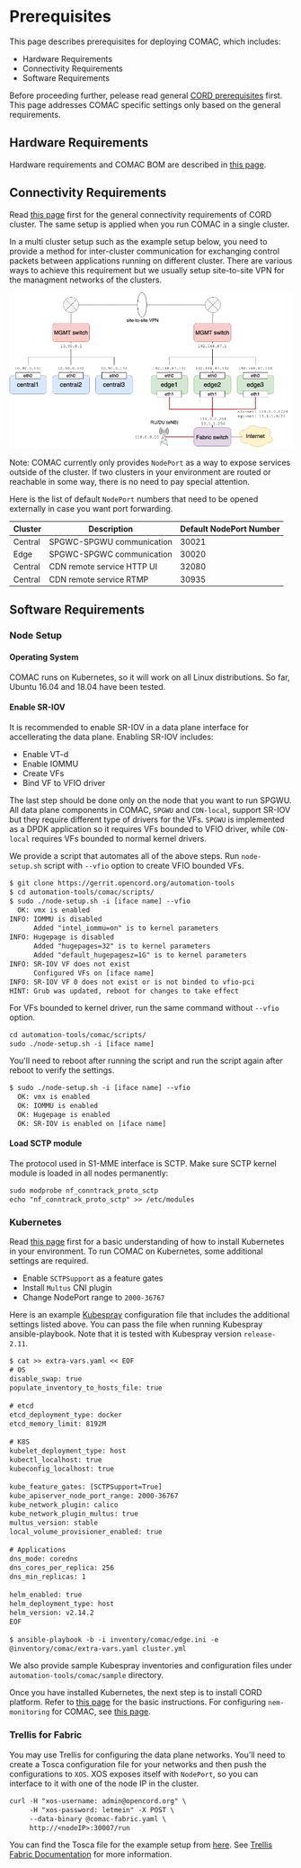 # Prerequisites

This page describes prerequisites for deploying COMAC, which includes:

* Hardware Requirements
* Connectivity Requirements
* Software Requirements

Before proceeding further, pelease read general [CORD prerequisites](../../../prereqs/README.md) first.
This page addresses COMAC specific settings only based on the general
requirements.

## Hardware Requirements

Hardware requirements and COMAC BOM are described in [this page](../../../prereqs/hardware.md).

## Connectivity Requirements

Read [this page](https://guide.opencord.org/prereqs/networking.html) first for the
general connectivity requirements of CORD cluster.
The same setup is applied when you run COMAC in a single cluster.

In a multi cluster setup such as the example setup below, you need to provide
a method for inter-cluster communication for exchanging control packets
between applications running on different cluster.
There are various ways to achieve this requirement but we usually setup
site-to-site VPN for the managment networks of the clusters.

![example-setup](../images/central-edge-connectivity.png)

Note: COMAC currently only provides `NodePort` as a way to expose services outside
of the cluster. If two clusters in your environment are routed or reachable in
some way, there is no need to pay special attention.

Here is the list of default `NodePort` numbers that need to be opened externally
in case you want port forwarding.

|Cluster|Description|Default NodePort Number|
|---------|-----------|-------|
|Central|SPGWC-SPGWU communication|30021|
|Edge|SPGWC-SPGWC communication|30020|
|Central|CDN remote service HTTP UI|32080|
|Central|CDN remote service RTMP|30935|

## Software Requirements

### Node Setup

#### Operating System

COMAC runs on Kubernetes, so it will work on all Linux distributions.
So far, Ubuntu 16.04 and 18.04 have been tested.

#### Enable SR-IOV

It is recommended to enable SR-IOV in a data plane interface for
accellerating the data plane. Enabling SR-IOV includes:

* Enable VT-d
* Enable IOMMU
* Create VFs
* Bind VF to VFIO driver

The last step should be done only on the node that you want to run SPGWU. All data plane components in COMAC, `SPGWU` and `CDN-local`, support SR-IOV
but they require different type of drivers for the VFs.
`SPGWU` is implemented as a DPDK application so it requires VFs bounded
to VFIO driver, while `CDN-local` requires VFs bounded to normal kernel drivers.

We provide a script that automates all of the above steps.
Run `node-setup.sh` script with `--vfio` option to create VFIO bounded VFs.

```shell
$ git clone https://gerrit.opencord.org/automation-tools
$ cd automation-tools/comac/scripts/
$ sudo ./node-setup.sh -i [iface name] --vfio
  OK: vmx is enabled
INFO: IOMMU is disabled
      Added "intel_iommu=on" is to kernel parameters
INFO: Hugepage is disabled
      Added "hugepages=32" is to kernel parameters
      Added "default_hugepagesz=1G" is to kernel parameters
INFO: SR-IOV VF does not exist
      Configured VFs on [iface name]
INFO: SR-IOV VF 0 does not exist or is not binded to vfio-pci
HINT: Grub was updated, reboot for changes to take effect
```

For VFs bounded to kernel driver, run the same command without `--vfio` option.

```shell
cd automation-tools/comac/scripts/
sudo ./node-setup.sh -i [iface name]
```

You'll need to reboot after running the script and run the script again after
reboot to verify the settings.

```shell
$ sudo ./node-setup.sh -i [iface name] --vfio
  OK: vmx is enabled
  OK: IOMMU is enabled
  OK: Hugepage is enabled
  OK: SR-IOV is enabled on [iface name]
```

#### Load SCTP module

The protocol used in S1-MME interface is SCTP.
Make sure SCTP kernel module is loaded in all nodes permanently:

```shell
sudo modprobe nf_conntrack_proto_sctp
echo "nf_conntrack_proto_sctp" >> /etc/modules
```

### Kubernetes

Read [this page](https://guide.opencord.org/prereqs/kubernetes.html) first for a
basic understanding of how to install Kubernetes in your environment.
To run COMAC on Kubernetes, some additional settings are required.

* Enable `SCTPSupport` as a feature gates
* Install `Multus` CNI plugin
* Change NodePort range to `2000-36767`

Here is an example [Kubespray](https://github.com/kubernetes-sigs/kubespray)
configuration file that includes the additional settings listed above.
You can pass the file when running Kubespray ansible-playbook.
Note that it is tested with Kubespray version `release-2.11`.

```shell
$ cat >> extra-vars.yaml << EOF
# OS
disable_swap: true
populate_inventory_to_hosts_file: true

# etcd
etcd_deployment_type: docker
etcd_memory_limit: 8192M

# K8S
kubelet_deployment_type: host
kubectl_localhost: true
kubeconfig_localhost: true

kube_feature_gates: [SCTPSupport=True]
kube_apiserver_node_port_range: 2000-36767
kube_network_plugin: calico
kube_network_plugin_multus: true
multus_version: stable
local_volume_provisioner_enabled: true

# Applications
dns_mode: coredns
dns_cores_per_replica: 256
dns_min_replicas: 1

helm_enabled: true
helm_deployment_type: host
helm_version: v2.14.2
EOF

$ ansible-playbook -b -i inventory/comac/edge.ini -e @inventory/comac/extra-vars.yaml cluster.yml
```

We also provide sample Kubespray inventories and configuration files under `automation-tools/comac/sample` directory.

Once you have installed Kubernetes, the next step is to install CORD platform.
Refer to [this page](../../../installation/platform.md) for the
basic instructions. For configuring `nem-monitoring` for COMAC, see [this page](../configure/monitoring.md).

### Trellis for Fabric

You may use Trellis for configuring the data plane networks.
You'll need to create a Tosca configuration file for your networks and then push
the configurations to `XOS`. XOS exposes itself with `NodePort`, so you can
interface to it with one of the node IP in the cluster.

```shell
curl -H "xos-username: admin@opencord.org" \
     -H "xos-password: letmein" -X POST \
     --data-binary @comac-fabric.yaml \
     http://<nodeIP>:30007/run
```

You can find the Tosca file for the example setup from [here](https://github.com/opencord/pod-configs/blob/master/tosca-configs/mcord/mcord-local-cluster-fabric-accelleran.yaml). See [Trellis Fabric Documentation](https://docs.trellisfabric.org/) for more information.
